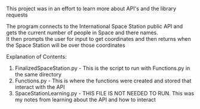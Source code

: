 This project was in an effort to learn more about API's and the library requests

The program connects to the International Space Station public API and gets the current number of people in Space and there names.</br>
It then prompts the user for input to get coordinates and then returns when the Space Station will be over those coordinates

Explanation of Contents:
1. FinalizedSpaceStation.py - This is the script to run with Functions.py in the same directory
2. Functions.py - This is where the functions were created and stored that interact with the API
3. SpaceStationLearning.py - THIS FILE IS NOT NEEDED TO RUN. This was my notes from learning about the API and how to interact
